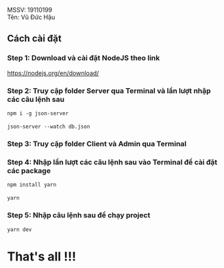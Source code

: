 MSSV: 19110199 </br>
Tên: Vũ Đức Hậu

## Cách cài đặt

### Step 1: Download và cài đặt NodeJS theo link 
<https://nodejs.org/en/download/>
### Step 2: Truy cập folder Server qua Terminal và lần lượt nhập các câu lệnh sau
`npm i -g json-server` </br> </br>
`json-server --watch db.json`
### Step 3: Truy cập folder Client và Admin qua Terminal
### Step 4: Nhập lần lượt các câu lệnh sau vào Terminal để cài đặt các package
`npm install yarn` </br> </br>
`yarn`
### Step 5: Nhập câu lệnh sau để chạy project
`yarn dev`

# That's all !!!
